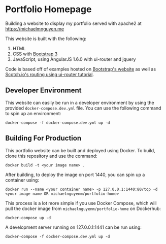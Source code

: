 # Portfolio Homepage

Building a website to display my portfolio served with apache2 at https://michaelmnguyen.me

This website is built with the following:

1. HTML
2. CSS with [Bootstrap 3](http://getbootstrap.com/)
3. JavaScript, using AngularJS 1.6.0 with ui-router and jquery

Code is based off of examples hosted on [Bootstrap's website](http://getbootstrap.com/getting-started/#examples) as well as [Scotch.io's routing using ui-router tutorial](https://scotch.io/tutorials/angular-routing-using-ui-router).

## Developer Environment

This website can easily be run in a developer environment by using the provided `docker-compose.dev.yml` file. You can use the following command to spin up an environment:

```shell
docker-compose -f docker-compose.dev.yml up -d
```

## Building For Production

This portfolio website can be built and deployed using Docker. To build, clone this repository and use the command:

```shell
docker build -t <your image name> .
```

After building, to deploy the image on port 1440, you can spin up a container using:

```shell
docker run --name <your container name> -p 127.0.0.1:1440:80/tcp -d <your image name OR michaelnguyenm/portfolio-home>
```

This process is a lot more simple if you use Docker Compose, which will pull the docker image from `michaelnguyenm/portfolio-home` on Dockerhub:

```shell
docker-compose up -d
```

A development server running on 127.0.0.1:1441 can be run using:

```shell
docker-compose -f docker-compose.dev.yml up -d
```
